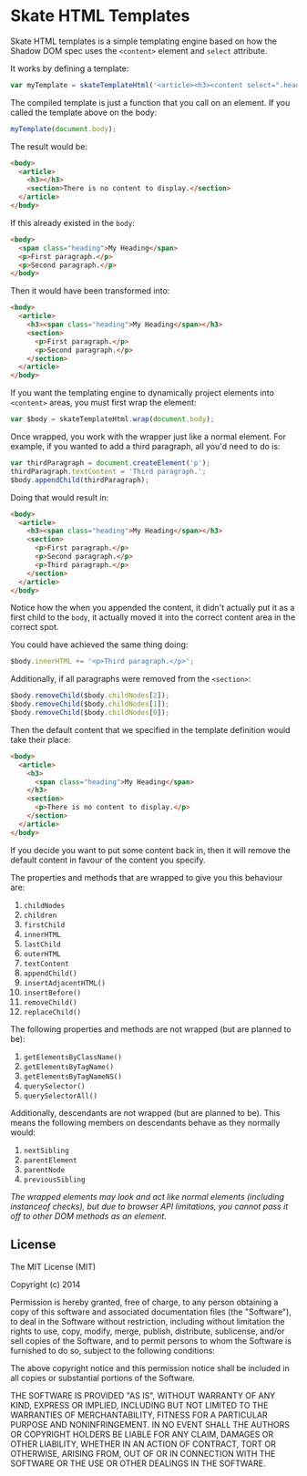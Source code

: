 Skate HTML Templates
====================

Skate HTML templates is a simple templating engine based on how the Shadow DOM spec uses the `<content>` element and `select` attribute.

It works by defining a template:

```js
var myTemplate = skateTemplateHtml('<article><h3><content select=".heading"></content></h3><section><content><p>There is no content to display.</p></content></section></article>');
```

The compiled template is just a function that you call on an element. If you called the template above on the body:

```js
myTemplate(document.body);
```

The result would be:

```html
<body>
  <article>
    <h3></h3>
    <section>There is no content to display.</section>
  </article>
</body>
```

If this already existed in the `body`:

```html
<body>
  <span class="heading">My Heading</span>
  <p>First paragraph.</p>
  <p>Second paragraph.</p>
</body>
```

Then it would have been transformed into:

```html
<body>
  <article>
    <h3><span class="heading">My Heading</span></h3>
    <section>
      <p>First paragraph.</p>
      <p>Second paragraph.</p>
    </section>
  </article>
</body>
```

If you want the templating engine to dynamically project elements into `<content>` areas, you must first wrap the element:

```js
var $body = skateTemplateHtml.wrap(document.body);
```

Once wrapped, you work with the wrapper just like a normal element. For example, if you wanted to add a third paragraph, all you'd need to do is:

```js
var thirdParagraph = document.createElement('p');
thirdParagraph.textContent = 'Third paragraph.';
$body.appendChild(thirdParagraph);

```

Doing that would result in:

```html
<body>
  <article>
    <h3><span class="heading">My Heading</span></h3>
    <section>
      <p>First paragraph.</p>
      <p>Second paragraph.</p>
      <p>Third paragraph.</p>
    </section>
  </article>
</body>
```

Notice how the when you appended the content, it didn't actually put it as a first child to the `body`, it actually moved it into the correct content area in the correct spot.

You could have achieved the same thing doing:

```js
$body.innerHTML += '<p>Third paragraph.</p>';
```

Additionally, if all paragraphs were removed from the `<section>`:

```js
$body.removeChild($body.childNodes[2]);
$body.removeChild($body.childNodes[1]);
$body.removeChild($body.childNodes[0]);
```

Then the default content that we specified in the template definition would take their place:

```html
<body>
  <article>
    <h3>
      <span class="heading">My Heading</span>
    </h3>
    <section>
      <p>There is no content to display.</p>
    </section>
  </article>
</body>
```

If you decide you want to put some content back in, then it will remove the default content in favour of the content you specify.

The properties and methods that are wrapped to give you this behaviour are:

1. `childNodes`
2. `children`
3. `firstChild`
4. `innerHTML`
5. `lastChild`
6. `outerHTML`
7. `textContent`
8. `appendChild()`
9. `insertAdjacentHTML()`
10. `insertBefore()`
11. `removeChild()`
12. `replaceChild()`

The following properties and methods are not wrapped (but are planned to be):

1. `getElementsByClassName()`
2. `getElementsByTagName()`
3. `getElementsByTagNameNS()`
4. `querySelector()`
5. `querySelectorAll()`

Additionally, descendants are not wrapped (but are planned to be). This means the following members on descendants behave as they normally would:

1. `nextSibling`
2. `parentElement`
3. `parentNode`
4. `previousSibling`

*The wrapped elements may look and act like normal elements (including instanceof checks), but due to browser API limitations, you cannot pass it off to other DOM methods as an element.*



License
-------

The MIT License (MIT)

Copyright (c) 2014

Permission is hereby granted, free of charge, to any person obtaining a copy
of this software and associated documentation files (the "Software"), to deal
in the Software without restriction, including without limitation the rights
to use, copy, modify, merge, publish, distribute, sublicense, and/or sell
copies of the Software, and to permit persons to whom the Software is
furnished to do so, subject to the following conditions:

The above copyright notice and this permission notice shall be included in
all copies or substantial portions of the Software.

THE SOFTWARE IS PROVIDED "AS IS", WITHOUT WARRANTY OF ANY KIND, EXPRESS OR
IMPLIED, INCLUDING BUT NOT LIMITED TO THE WARRANTIES OF MERCHANTABILITY,
FITNESS FOR A PARTICULAR PURPOSE AND NONINFRINGEMENT. IN NO EVENT SHALL THE
AUTHORS OR COPYRIGHT HOLDERS BE LIABLE FOR ANY CLAIM, DAMAGES OR OTHER
LIABILITY, WHETHER IN AN ACTION OF CONTRACT, TORT OR OTHERWISE, ARISING FROM,
OUT OF OR IN CONNECTION WITH THE SOFTWARE OR THE USE OR OTHER DEALINGS IN
THE SOFTWARE.
